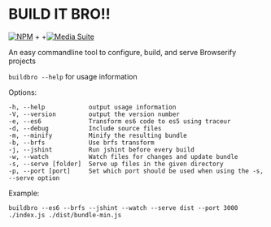 BUILD IT BRO!!
==============

[![NPM](https://nodei.co/npm/buildbro.png?downloads=true&stars=true)](https://nodei.co/npm/buildbro/)
+
+[![Media Suite](http://mediasuite.co.nz/ms-badge.png)](http://mediasuite.co.nz)

An easy commandline tool to configure, build, and serve Browserify projects

`buildbro --help` for usage information

Options:
```
-h, --help            output usage information
-V, --version         output the version number
-e, --es6             Transform es6 code to es5 using traceur
-d, --debug           Include source files
-m, --minify          Minify the resulting bundle
-b, --brfs            Use brfs transform
-j, --jshint          Run jshint before every build
-w, --watch           Watch files for changes and update bundle
-s, --serve [folder]  Serve up files in the given directory
-p, --port [port]     Set which port should be used when using the -s, --serve option
```

Example:
```
buildbro --es6 --brfs --jshint --watch --serve dist --port 3000 ./index.js ./dist/bundle-min.js
```
